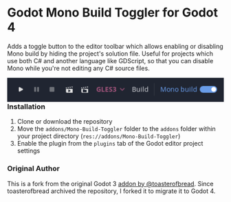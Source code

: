 # Godot Mono Build Toggler for Godot 4

Adds a toggle button to the editor toolbar which allows enabling or disabling Mono build by hiding the project's solution file. Useful for projects which use both C# and another language like GDScript, so that you can disable Mono while you're not editing any C# source files.

<img src="screenshot_01.png" style="zoom:150%;" align="left" /> <br /> <br />

### Installation

1. Clone or download the repository
2. Move the `addons/Mono-Build-Toggler` folder to the `addons` folder within your project directory (`res://addons/Mono-Build-Toggler`)
3. Enable the plugin from the `plugins` tab of the Godot editor project settings

### Original Author
This is a fork from the original Godot 3 [addon by @toasterofbread](https://github.com/toasterofbread/Godot-Mono-Build-Toggler). Since toasterofbread archived the repository, I forked it to migrate it to Godot 4.